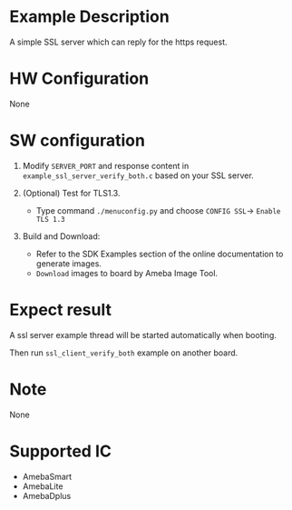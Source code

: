 # Example Description

A simple SSL server which can reply for the https request.

# HW Configuration

None

# SW configuration

1. Modify `SERVER_PORT` and response content in `example_ssl_server_verify_both.c` based on your SSL server.

2. (Optional) Test for TLS1.3.
   - Type command `./menuconfig.py` and choose `CONFIG SSL`-> `Enable TLS 1.3`

3. Build and Download:
   * Refer to the SDK Examples section of the online documentation to generate images.
   * `Download` images to board by Ameba Image Tool.

# Expect result

A ssl server example thread will be started automatically when booting.

Then run `ssl_client_verify_both` example on another board.

# Note

None

# Supported IC

- AmebaSmart
- AmebaLite
- AmebaDplus
